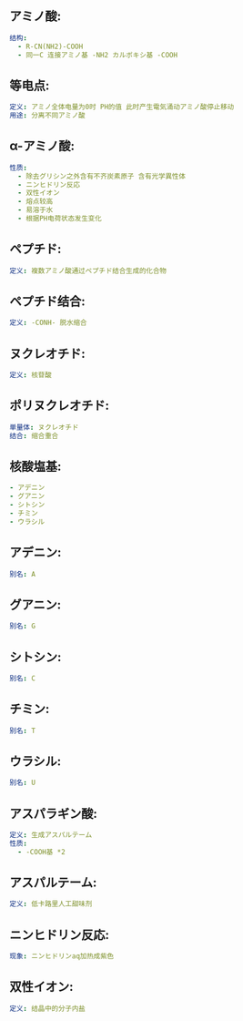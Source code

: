 ## アミノ酸:

```yaml
结构:
  - R-CN(NH2)-COOH
  - 同一C 连接アミノ基 -NH2 カルボキシ基 -COOH

```

## 等电点:

```yaml
定义: アミノ全体电量为0时 PH的值 此时产生電気涌动アミノ酸停止移动
用途: 分离不同アミノ酸

```

## α-アミノ酸:

```yaml
性质:
  - 除去グリシン之外含有不齐炭素原子 含有光学異性体
  - ニンヒドリン反応
  - 双性イオン
  - 熔点较高
  - 易溶于水
  - 根据PH电荷状态发生变化

```

## ペプチド:

```yaml
定义: 複数アミノ酸通过ペプチド结合生成的化合物

```

## ペプチド结合:

```yaml
定义: -CONH- 脱水缩合

```

## ヌクレオチド:

```yaml
定义: 核苷酸

```

## ポリヌクレオチド:

```yaml
単量体: ヌクレオチド
结合: 缩合重合

```

## 核酸塩基:

```yaml
- アデニン
- グアニン
- シトシン
- チミン
- ウラシル

```

## アデニン:

```yaml
别名: A

```

## グアニン:

```yaml
别名: G

```

## シトシン:

```yaml
别名: C

```

## チミン:

```yaml
别名: T

```

## ウラシル:

```yaml
别名: U

```

## アスパラギン酸:

```yaml
定义: 生成アスパルテーム
性质:
  - -COOH基 *2

```

## アスパルテーム:

```yaml
定义: 低卡路里人工甜味剂

```

## ニンヒドリン反応:

```yaml
现象: ニンヒドリンaq加热成紫色
```

## 双性イオン:

```yaml
定义: 结晶中的分子内盐
```